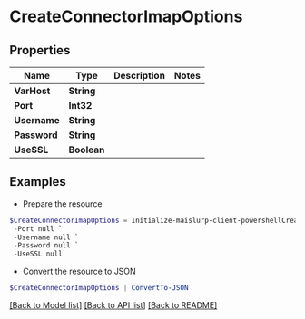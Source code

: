 # CreateConnectorImapOptions
## Properties

Name | Type | Description | Notes
------------ | ------------- | ------------- | -------------
**VarHost** | **String** |  | 
**Port** | **Int32** |  | 
**Username** | **String** |  | 
**Password** | **String** |  | 
**UseSSL** | **Boolean** |  | 

## Examples

- Prepare the resource
```powershell
$CreateConnectorImapOptions = Initialize-maislurp-client-powershellCreateConnectorImapOptions  -VarHost null `
 -Port null `
 -Username null `
 -Password null `
 -UseSSL null
```

- Convert the resource to JSON
```powershell
$CreateConnectorImapOptions | ConvertTo-JSON
```

[[Back to Model list]](../README#documentation-for-models) [[Back to API list]](../README#documentation-for-api-endpoints) [[Back to README]](../README)

